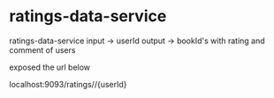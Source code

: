 # ratings-data-service
ratings-data-service
	input -> userId
	output -> bookId's with rating and comment of users

exposed the url below

localhost:9093/ratings//{userId}